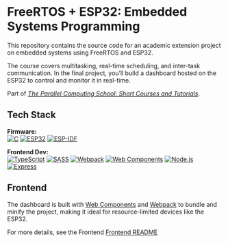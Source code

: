 # FreeRTOS + ESP32: Embedded Systems Programming

This repository contains the source code for an academic extension project on embedded systems using FreeRTOS and ESP32.

The course covers multitasking, real-time scheduling, and inter-task communication. In the final project, you’ll build a dashboard hosted on the ESP32 to control and monitor it in real-time.

Part of [*The Parallel Computing School: Short Courses and Tutorials*](https://github.com/rogerioag/ecp-minicursos).

## Tech Stack

**Firmware:**  
[![C](https://img.shields.io/badge/Language-C-blue?logo=c)](https://www.w3schools.com/c/c_intro.php)
[![ESP32](https://img.shields.io/badge/Microcontroller-ESP32-red?logo=espressif)](https://www.espressif.com/en/products/socs/esp32)
[![ESP-IDF](https://img.shields.io/badge/Framework-ESP--IDF-red?logo=espressif)](https://docs.espressif.com/projects/esp-idf/en/latest/esp32/)

**Frontend Dev:**  
[![TypeScript](https://img.shields.io/badge/TypeScript-007ACC?logo=typescript&logoColor=white)](https://www.typescriptlang.org/)
[![SASS](https://img.shields.io/badge/SASS-CC6699?logo=sass&logoColor=white)](https://sass-lang.com/)
[![Webpack](https://img.shields.io/badge/Webpack-8DD6F9?logo=webpack&logoColor=white)](https://webpack.js.org/)
[![Web Components](https://img.shields.io/badge/Web%20Components-native-blue)](https://developer.mozilla.org/en-US/docs/Web/API/Web_components)
[![Node.js](https://img.shields.io/badge/Node.js-339933?logo=node.js&logoColor=white)](https://nodejs.org/)
[![Express](https://img.shields.io/badge/Express.js-000000?logo=express&logoColor=white)](https://expressjs.com/)


## Frontend

The dashboard is built with [Web Components](https://developer.mozilla.org/en-US/docs/Web/API/Web_components) and [Webpack](https://webpack.js.org/) to bundle and minify the project, making it ideal for resource-limited devices like the ESP32.

For more details, see the Frontend [Frontend README](./frontend/README.md)
